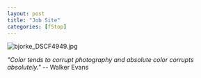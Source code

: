 ```yaml
---
layout: post
title: "Job Site"
categories: [fStop]
---
```

<img alt="bjorke_DSCF4949.jpg" src="http://www.botzilla.com/blog/archives/pix2014/bjorke_DSCF4949.jpg" class="img-responsive" border="0" />

<p class="well"><i>"Color tends to corrupt photography and absolute color corrupts absolutely."</i> -- Walker Evans</p>


